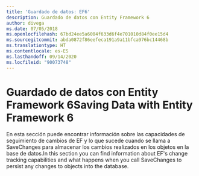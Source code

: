 ```yaml
---
title: 'Guardado de datos: EF6'
description: Guardado de datos con Entity Framework 6
author: divega
ms.date: 07/05/2018
ms.openlocfilehash: 67bd24ee5a6004f633d6f4e701010d84f0ee15d4
ms.sourcegitcommit: abda0872f86eefeca191a9a11bfca976bc14468b
ms.translationtype: HT
ms.contentlocale: es-ES
ms.lasthandoff: 09/14/2020
ms.locfileid: "90073748"
---
```

# <a name="saving-data-with-entity-framework-6"></a><span data-ttu-id="394e1-103">Guardado de datos con Entity Framework 6</span><span class="sxs-lookup"><span data-stu-id="394e1-103">Saving Data with Entity Framework 6</span></span>

<span data-ttu-id="394e1-104">En esta sección puede encontrar información sobre las capacidades de seguimiento de cambios de EF y lo que sucede cuando se llama a SaveChanges para almacenar los cambios realizados en los objetos en la base de datos.</span><span class="sxs-lookup"><span data-stu-id="394e1-104">In this section you can find information about EF's change tracking capabilities and what happens when you call SaveChanges to persist any changes to objects into the database.</span></span>
